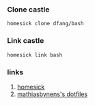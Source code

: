 ### Clone castle
`homesick clone dfang/bash`  

### Link castle
`homesick link bash`  

### links
1. [homesick](https://github.com/technicalpickles/homesick)  
2. [mathiasbynens's dotfiles](https://github.com/mathiasbynens/dotfiles)
